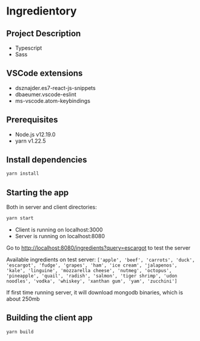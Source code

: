 # Ingredientory

## Project Description

- Typescript
- Sass

## VSCode extensions

- dsznajder.es7-react-js-snippets
- dbaeumer.vscode-eslint
- ms-vscode.atom-keybindings

## Prerequisites

- Node.js v12.19.0 
- yarn v1.22.5

## Install dependencies
```sh
yarn install
```

## Starting the app

Both in server and client directories:

```sh
yarn start
```

- Client is running on localhost:3000
- Server is running on localhost:8080

Go to <http://localhost:8080/ingredients?query=escargot> to test the server

Available ingredients on test server: 
`['apple', 'beef', 'carrots', 'duck', 'escargot', 'fudge', 'grapes', 'ham', 'ice cream', 'jalapenos', 'kale', 'linguine', 'mozzarella cheese', 'nutmeg', 'octopus', 'pineapple', 'quail', 'radish', 'salmon', 'tiger shrimp', 'udon noodles', 'vodka', 'whiskey', 'xanthan gum', 'yam', 'zucchini']`

If first time running server, it will download mongodb binaries, which is about 250mb

## Building the client app

```sh
yarn build
```